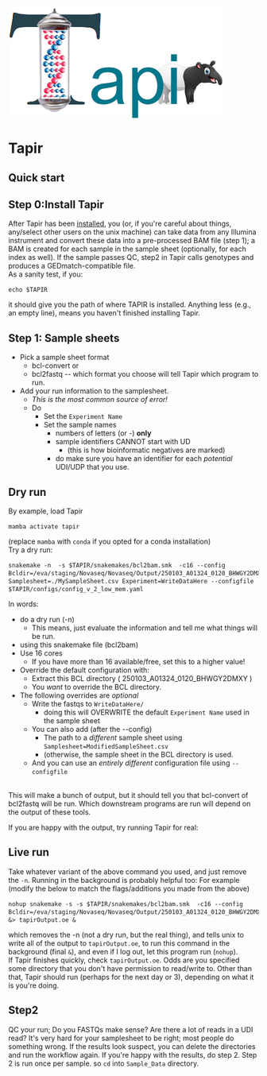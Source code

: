 ![Tapir](../images/Tapir.png)

# Tapir
## Quick start
## Step 0:Install Tapir
After Tapir has been [installed](Install.md), you (or, if you're careful about things, any/select other users on the unix machine) can take data from any Illumina instrument and convert these data into a pre-processed BAM file (step 1); a BAM is created for each sample in the sample sheet (optionally, for each index as well). If the sample passes QC, step2 in Tapir calls genotypes and produces a GEDmatch-compatible file.
<br>
As a sanity test, if you:
```
echo $TAPIR
```
it should give you the path of where TAPIR is installed. Anything less (e.g., an empty line), means you haven't finished installing Tapir.
## Step 1: Sample sheets
- Pick a sample sheet format
  - bcl-convert or
  - bcl2fastq
    -- which format you choose will tell Tapir which program to run.
- Add your run information to the samplesheet.
  - *This is the most common source of error!*
  - Do
    - Set the `Experiment Name`
	- Set the sample names
	  - numbers of letters (or -) **only**
	  - sample identifiers CANNOT start with UD
	    - (this is how bioinformatic negatives are marked)
	  - do make sure you have an identifier for each *potential* UDI/UDP that you use.
	  
## Dry run


By example, load Tapir
```
mamba activate tapir
```
(replace `mamba` with `conda` if you opted for a conda installation) <br>
Try a dry run:

```
snakemake -n  -s $TAPIR/snakemakes/bcl2bam.smk  -c16 --config Bcldir=/eva/staging/Novaseq/Novaseq/Output/250103_A01324_0120_BHWGY2DMXY Samplesheet=./MySampleSheet.csv Experiment=WriteDataHere --configfile $TAPIR/configs/config_v_2_low_mem.yaml
```

In words: 
- do a dry run (-n)
  - This means, just evaluate the information and tell me what things will be run.
- using this snakemake file (bcl2bam)
- Use 16 cores
  - If you have more than 16 available/free, set this to a higher value!
- Override the default configuration with:
  - Extract this BCL directory ( 250103_A01324_0120_BHWGY2DMXY )
  - You *want* to override the BCL directory.
- The following overrides are *optional*
  - Write the fastqs to `WriteDataHere/`
     - doing this will OVERWRITE the default `Experiment Name` used in the sample sheet
  -  You can also add (after the --config)
     - The path to a *different* sample sheet using `Samplesheet=ModifiedSampleSheet.csv`
     - (otherwise, the sample sheet in the BCL directory is used.
  -  And you can use an *entirely different* configuration file using `--configfile`	 
<br>
This will make a bunch of output, but it should tell you that bcl-convert of bcl2fastq will be run. Which downstream programs are run will depend on the output of these tools.

If you are happy with the output, try running Tapir for real:

## Live run
Take whatever variant of the above command you used, and just remove the `-n`. Running in the background is probably helpful too:
For example (modify the below to match the flags/additions you made from the above)
```
nohup snakemake -s -s $TAPIR/snakemakes/bcl2bam.smk  -c16 --config Bcldir=/eva/staging/Novaseq/Novaseq/Output/250103_A01324_0120_BHWGY2DMXY   &> tapirOutput.oe &
```	
which removes the -n (not a dry run, but the real thing), and tells unix to write all of the output to `tapirOutput.oe`, to run this command in the background (final `&`), and even if I log out, let this program run (`nohup`).
<br>
If Tapir finishes quickly, check `tapirOutput.oe`. Odds are you specified some directory that you don't have permission to read/write to.
Other than that, Tapir should run (perhaps for the next day or 3), depending on what it is you're doing.

## Step2
QC your run; Do you FASTQs make sense? Are there a lot of reads in a UDI read?
It's very hard for your samplesheet to be right; most people do something wrong. If the results look suspect, you can delete the directories and run the workflow again.
If you're happy with the results, do step 2. Step 2 is run once per sample.
so `cd` into `Sample_Data` directory. 